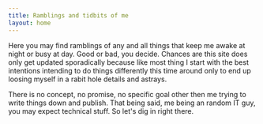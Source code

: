 ```yaml
---
title: Ramblings and tidbits of me 
layout: home
---
```


Here you may find ramblings of any and all things that keep me awake at night or busy at day. Good or bad, you decide. Chances are this site does only get updated sporadically because like most thing I start with the best intentions intending to do things differently this time around only to end up loosing myself in a rabit hole details and astrays.

There is no concept, no promise, no specific goal other then me trying to write things down and publish. That being said, me being an random IT guy, you may expect technical stuff. So let's dig in right there.



